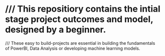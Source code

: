# /// This repositiory contains the intial stage project outcomes and model, designed by a beginner. 
/// These easy to build-projects are essential in building the fundamentals of PowerBI, Data Analysis or developing machine learning models.
